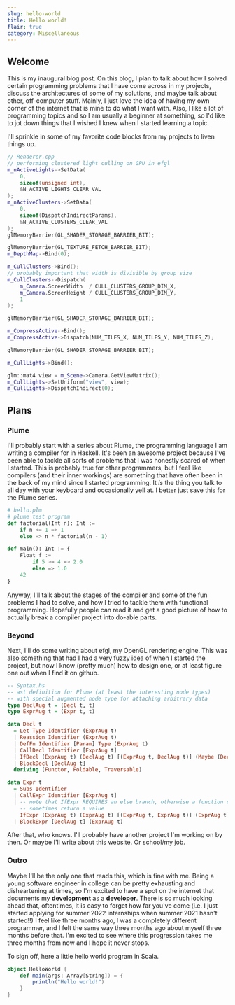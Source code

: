 ```yaml
---
slug: hello-world
title: Hello world!
flair: true
category: Miscellaneous
---
```


## Welcome
This is my inaugural blog post. On this blog, I plan to talk about how I solved
certain programming problems that I have come across in my projects, discuss the
architectures of some of my solutions, and maybe talk about other, off-computer 
stuff. Mainly, I just love the idea of having my own corner of the internet that is
mine to do what I want with. 
Also, I like a lot of programming topics and so I am usually a beginner at something,
so I'd like to jot down things that I wished I knew when I started learning
a topic. 

I'll sprinkle in some of my favorite code blocks from my projects to liven things up.

```cpp
// Renderer.cpp
// performing clustered light culling on GPU in efgl
m_nActiveLights->SetData(
    0, 
    sizeof(unsigned int), 
    &N_ACTIVE_LIGHTS_CLEAR_VAL
);
m_nActiveClusters->SetData(
    0, 
    sizeof(DispatchIndirectParams), 
    &N_ACTIVE_CLUSTERS_CLEAR_VAL
);
glMemoryBarrier(GL_SHADER_STORAGE_BARRIER_BIT);

glMemoryBarrier(GL_TEXTURE_FETCH_BARRIER_BIT);
m_DepthMap->Bind(0);

m_CullClusters->Bind();
// probably important that width is divisible by group size
m_CullClusters->Dispatch(
    m_Camera.ScreenWidth  / CULL_CLUSTERS_GROUP_DIM_X, 
    m_Camera.ScreenHeight / CULL_CLUSTERS_GROUP_DIM_Y, 
    1
);

glMemoryBarrier(GL_SHADER_STORAGE_BARRIER_BIT);

m_CompressActive->Bind();
m_CompressActive->Dispatch(NUM_TILES_X, NUM_TILES_Y, NUM_TILES_Z);

glMemoryBarrier(GL_SHADER_STORAGE_BARRIER_BIT);

m_CullLights->Bind();

glm::mat4 view = m_Scene->Camera.GetViewMatrix();
m_CullLights->SetUniform("view", view);
m_CullLights->DispatchIndirect(0);
```

## Plans
### Plume
I'll probably start with a series about Plume, the programming language I am 
writing a compiler for in Haskell. It's been an awesome project because I've 
been able to tackle all sorts of problems that I was honestly scared of when I 
started. This is probably true for other programmers, but I feel like compilers 
(and their inner workings) are something that have often been in the back of my 
mind since I started programming. It *is* the thing you talk to all day with your
keyboard and occasionally yell at. I better just save this for the Plume series.

```python
# hello.plm
# plume test program
def factorial(Int n): Int :=
    if n <= 1 => 1
    else => n * factorial(n - 1)

def main(): Int := {
    Float f :=
        if 5 >= 4 => 2.0
        else => 1.0
    42
}
```

Anyway, I'll talk about the stages of the compiler and some of the fun problems 
I had to solve, and how I tried to tackle them with functional programming. Hopefully
people can read it and get a good picture of how to actually break a compiler 
project into do-able parts. 

### Beyond
Next, I'll do some writing about efgl, my OpenGL rendering engine. This was also something
that had I had a very fuzzy idea of when I started the project, but now I know
(pretty much) how to design one, or at least figure one out when I find it on 
github.

```haskell
-- Syntax.hs
-- ast definition for Plume (at least the interesting node types)
-- with special augmented node type for attaching arbitrary data
type DeclAug t = (Decl t, t)
type ExprAug t = (Expr t, t)

data Decl t
  = Let Type Identifier (ExprAug t)
  | Reassign Identifier (ExprAug t)
  | DefFn Identifier [Param] Type (ExprAug t)
  | CallDecl Identifier [ExprAug t]
  | IfDecl (ExprAug t) (DeclAug t) [(ExprAug t, DeclAug t)] (Maybe (DeclAug t))
  | BlockDecl [DeclAug t]
  deriving (Functor, Foldable, Traversable)

data Expr t
  = Subs Identifier
  | CallExpr Identifier [ExprAug t]
  | -- note that IfExpr REQUIRES an else branch, otherwise a function could only
    -- sometimes return a value
    IfExpr (ExprAug t) (ExprAug t) [(ExprAug t, ExprAug t)] (ExprAug t)
  | BlockExpr [DeclAug t] (ExprAug t)
```

After that, who knows. I'll probably have another project I'm working on by then.
Or maybe I'll write about this website. Or school/my job. 

### Outro
Maybe I'll be the only one that reads this, which is fine with me. Being a young software
engineer in college can be pretty exhausting and disheartening at times, so I'm 
excited to have a spot on the internet that documents my **development** as a **developer**.
There is so much looking ahead that, oftentimes, it is easy to forget how far you've come 
(i.e. I just started applying for summer 2022 internships when summer 2021 hasn't started!!)
I feel like three months ago, I was a completely different programmer, and I felt the same way
three months ago about myself three months before that. I'm excited to see where this progression 
takes me three months from now and I hope it never stops.

To sign off, here a little hello world program in Scala.

```scala
object HelloWorld {
    def main(args: Array[String]) = {
        println("Hello world!")
    }
}
```
